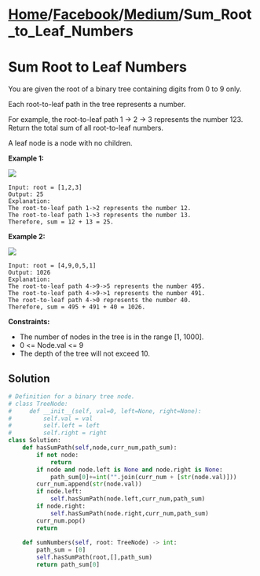 # [Home](./../..)/[Facebook](./..)/[Medium](./)/Sum_Root_to_Leaf_Numbers
<h1>Sum Root to Leaf Numbers</h1>

<p>
You are given the root of a binary tree containing digits from 0 to 9 only.

Each root-to-leaf path in the tree represents a number.

For example, the root-to-leaf path 1 -> 2 -> 3 represents the number 123.
Return the total sum of all root-to-leaf numbers.

A leaf node is a node with no children.

</p>

<b>Example 1:</b>

<img src="https://assets.leetcode.com/uploads/2021/02/19/num1tree.jpg">

    Input: root = [1,2,3]
    Output: 25
    Explanation:
    The root-to-leaf path 1->2 represents the number 12.
    The root-to-leaf path 1->3 represents the number 13.
    Therefore, sum = 12 + 13 = 25.
    
<b>Example 2:</b>

<img src="https://assets.leetcode.com/uploads/2021/02/19/num2tree.jpg">

    Input: root = [4,9,0,5,1]
    Output: 1026
    Explanation:
    The root-to-leaf path 4->9->5 represents the number 495.
    The root-to-leaf path 4->9->1 represents the number 491.
    The root-to-leaf path 4->0 represents the number 40.
    Therefore, sum = 495 + 491 + 40 = 1026.

<b>Constraints:</b>

- The number of nodes in the tree is in the range [1, 1000].
- 0 <= Node.val <= 9
- The depth of the tree will not exceed 10.

<h2>Solution</h2>

```python
# Definition for a binary tree node.
# class TreeNode:
#     def __init__(self, val=0, left=None, right=None):
#         self.val = val
#         self.left = left
#         self.right = right
class Solution:
    def hasSumPath(self,node,curr_num,path_sum):
        if not node:
            return
        if node and node.left is None and node.right is None:
            path_sum[0]+=int("".join(curr_num + [str(node.val)]))
        curr_num.append(str(node.val))
        if node.left:
            self.hasSumPath(node.left,curr_num,path_sum)
        if node.right:
            self.hasSumPath(node.right,curr_num,path_sum)
        curr_num.pop()
        return 
    
    def sumNumbers(self, root: TreeNode) -> int:
        path_sum = [0]
        self.hasSumPath(root,[],path_sum)
        return path_sum[0]
```

